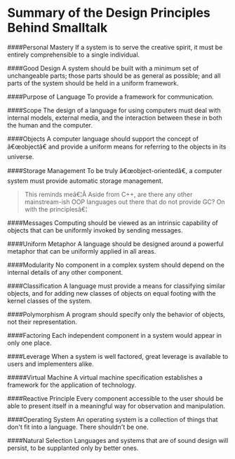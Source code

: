 Summary of the Design Principles Behind Smalltalk
==================================================

####Personal Mastery
If a system is to serve the creative spirit, it must be entirely comprehensible to a single individual.

####Good Design
A system should be built with a minimum set of unchangeable parts; those parts should be as general as possible; and all parts of the system should be held in 
a uniform framework.

####Purpose of Language
To provide a framework for communication.

####Scope
The design of a language for using computers must deal with internal models, external media, and the interaction between 
these in both the human and the computer.

####Objects
A computer language should support the concept of â€œobjectâ€ and provide a uniform means for referring 
to the objects in its universe.

####Storage Management
To be truly â€œobject-orientedâ€, a computer system must provide automatic storage management.

>This reminds meâ€¦Â  Aside from C++, are there any other mainstream-ish OOP languages out there that do not provide GC?
On with the principlesâ€¦

####Messages
Computing should be viewed as an intrinsic capability of objects that can be uniformly invoked by sending messages.

####Uniform Metaphor
A language should be designed around a powerful metaphor that can be uniformly applied in all areas.

####Modularity
No component in a complex system should depend on the internal details of any other component.

####Classification
A language must provide a means for classifying similar objects, and for adding new classes of objects on equal footing with the kernel classes of the system.

####Polymorphism
A program should specify only the behavior of objects, not their representation.

####Factoring
Each independent component in a system would appear in only one place.

####Leverage
When a system is well factored, great leverage is available to users and implementers alike.

#####Virtual Machine
A virtual machine specification establishes a framework for the application of technology.

####Reactive Principle
Every component accessible to the user should be able to present itself in a meaningful way for observation and manipulation.

####Operating System
An operating system is a collection of things that don't fit into a language. There shouldn't be one.

####Natural Selection
Languages and systems that are of sound design will persist, to be supplanted only by better ones.
